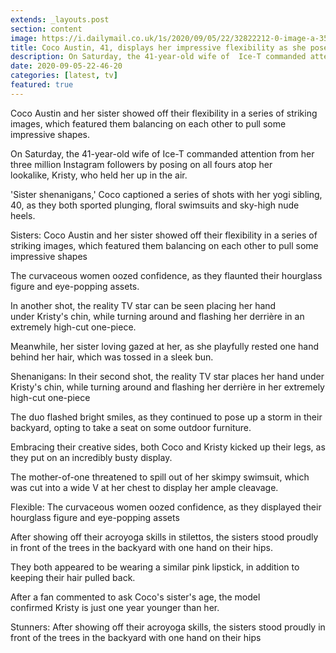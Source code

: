 ```yaml
---
extends: _layouts.post
section: content
image: https://i.dailymail.co.uk/1s/2020/09/05/22/32822212-0-image-a-35_1599339951766.jpg 
title: Coco Austin, 41, displays her impressive flexibility as she poses on all fours atop her yogi sister 
description: On Saturday, the 41-year-old wife of  Ice-T commanded attention from her three million Instagram followers by posing on all fours atop her sister, who held her up, as they both wore plunging one-pieces. 
date: 2020-09-05-22-46-20 
categories: [latest, tv] 
featured: true 
--- 
```

Coco Austin and her sister showed off their flexibility in a series of striking images, which featured them balancing on each other to pull some impressive shapes. 

On Saturday, the 41-year-old wife of Ice-T commanded attention from her three million Instagram followers by posing on all fours atop her lookalike, Kristy, who held her up in the air. 

'Sister shenanigans,' Coco captioned a series of shots with her yogi sibling, 40, as they both sported plunging, floral swimsuits and sky-high nude heels.  

Sisters: Coco Austin and her sister showed off their flexibility in a series of striking images, which featured them balancing on each other to pull some impressive shapes

The curvaceous women oozed confidence, as they flaunted their hourglass figure and eye-popping assets. 

In another shot, the reality TV star can be seen placing her hand under Kristy's chin, while turning around and flashing her derrière in an extremely high-cut one-piece. 

Meanwhile, her sister loving gazed at her, as she playfully rested one hand behind her hair, which was tossed in a sleek bun.  

Shenanigans: In their second shot, the reality TV star places her hand under Kristy's chin, while turning around and flashing her derrière in her extremely high-cut one-piece

The duo flashed bright smiles, as they continued to pose up a storm in their backyard, opting to take a seat on some outdoor furniture. 

Embracing their creative sides, both Coco and Kristy kicked up their legs, as they put on an incredibly busty display.  

The mother-of-one threatened to spill out of her skimpy swimsuit, which was cut into a wide V at her chest to display her ample cleavage. 

Flexible: The curvaceous women oozed confidence, as they displayed their hourglass figure and eye-popping assets

After showing off their acroyoga skills in stilettos, the sisters stood proudly in front of the trees in the backyard with one hand on their hips. 

They both appeared to be wearing a similar pink lipstick, in addition to keeping their hair pulled back. 

After a fan commented to ask Coco's sister's age, the model confirmed Kristy is just one year younger than her.  

Stunners: After showing off their acroyoga skills, the sisters stood proudly in front of the trees in the backyard with one hand on their hips

